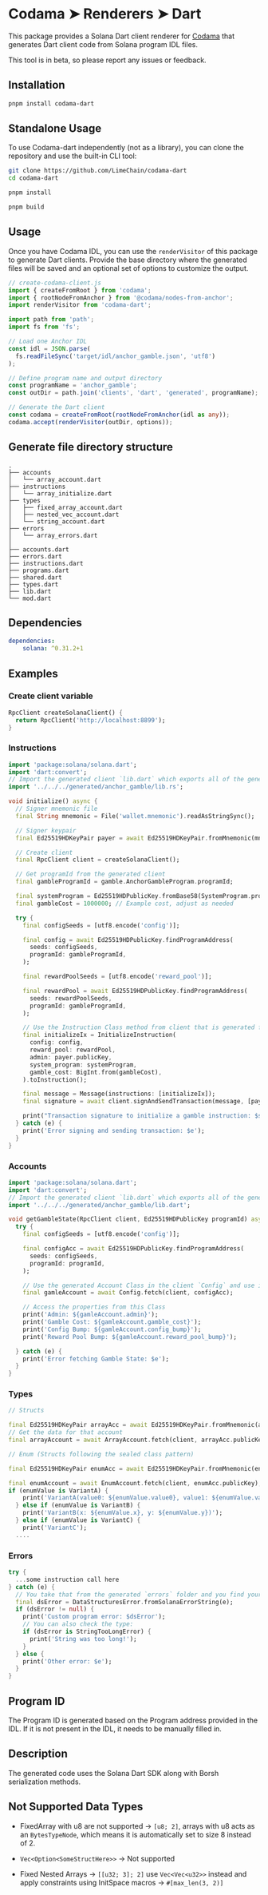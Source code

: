 # Codama ➤ Renderers ➤ Dart

This package provides a Solana Dart client renderer for [Codama](https://github.com/codama-idl/codama)  that generates Dart client code from Solana program IDL files.

This tool is in beta, so please report any issues or feedback.

## Installation

```sh
pnpm install codama-dart
```

## Standalone Usage
To use Codama-dart independently (not as a library), you can clone the repository and use the built-in CLI tool:

```sh
git clone https://github.com/LimeChain/codama-dart
cd codama-dart

pnpm install

pnpm build
```

## Usage
Once you have Codama IDL, you can use the `renderVisitor` of this package to generate Dart clients. Provide the base directory where the generated files will be saved and an optional set of options to customize the output.

```ts
// create-codama-client.js
import { createFromRoot } from 'codama';
import { rootNodeFromAnchor } from '@codama/nodes-from-anchor';
import renderVisitor from 'codama-dart';

import path from 'path';
import fs from 'fs';

// Load one Anchor IDL
const idl = JSON.parse(
  fs.readFileSync('target/idl/anchor_gamble.json', 'utf8')
);

// Define program name and output directory
const programName = 'anchor_gamble';
const outDir = path.join('clients', 'dart', 'generated', programName);

// Generate the Dart client
const codama = createFromRoot(rootNodeFromAnchor(idl as any));
codama.accept(renderVisitor(outDir, options));
```

## Generate file directory structure

```
.
├── accounts
│   └── array_account.dart
├── instructions
│   └── array_initialize.dart
├── types
│   ├── fixed_array_account.dart
│   ├── nested_vec_account.dart
│   └── string_account.dart
├── errors
│   └── array_errors.dart
│
├── accounts.dart
├── errors.dart
├── instructions.dart
├── programs.dart
├── shared.dart
├── types.dart
├── lib.dart
└── mod.dart
```

## Dependencies

```yaml
dependencies:
    solana: ^0.31.2+1
```

## Examples

### Create client variable

```dart
RpcClient createSolanaClient() {
  return RpcClient('http://localhost:8899');
}
```

### Instructions

```dart
import 'package:solana/solana.dart';
import 'dart:convert';
// Import the generated client `lib.dart` which exports all of the generated properties
import '../../../generated/anchor_gamble/lib.rs';

void initialize() async {
  // Signer mnemonic file
  final String mnemonic = File('wallet.mnemonic').readAsStringSync();

  // Signer keypair
  final Ed25519HDKeyPair payer = await Ed25519HDKeyPair.fromMnemonic(mnemonic);

  // Create client
  final RpcClient client = createSolanaClient();

  // Get programId from the generated client
  final gambleProgramId = gamble.AnchorGambleProgram.programId;

  final systemProgram = Ed25519HDPublicKey.fromBase58(SystemProgram.programId);
  final gambleCost = 1000000; // Example cost, adjust as needed

  try {
    final configSeeds = [utf8.encode('config')];

    final config = await Ed25519HDPublicKey.findProgramAddress(
      seeds: configSeeds,
      programId: gambleProgramId,
    );

    final rewardPoolSeeds = [utf8.encode('reward_pool')];

    final rewardPool = await Ed25519HDPublicKey.findProgramAddress(
      seeds: rewardPoolSeeds,
      programId: gambleProgramId,
    );

    // Use the Instruction Class method from client that is generated for you
    final initializeIx = InitializeInstruction(
      config: config,
      reward_pool: rewardPool,
      admin: payer.publicKey,
      system_program: systemProgram,
      gamble_cost: BigInt.from(gambleCost),
    ).toInstruction();

    final message = Message(instructions: [initializeIx]);
    final signature = await client.signAndSendTransaction(message, [payer]);

    print("Transaction signature to initialize a gamble instruction: $signature");
  } catch (e) {
    print('Error signing and sending transaction: $e');
  }
}
```

### Accounts

```dart
import 'package:solana/solana.dart';
import 'dart:convert';
// Import the generated client `lib.dart` which exports all of the generated properties
import '../../../generated/anchor_gamble/lib.dart';

void getGambleState(RpcClient client, Ed25519HDPublicKey programId) async {
  try {
    final configSeeds = [utf8.encode('config')];

    final configAcc = await Ed25519HDPublicKey.findProgramAddress(
      seeds: configSeeds,
      programId: programId,
    );

    // Use the generated Account Class in the client `Config` and use its method to fetch from blockchain and access the deserialized property
    final gamleAccount = await Config.fetch(client, configAcc);

    // Access the properties from this Class
    print('Admin: ${gamleAccount.admin}');
    print('Gamble Cost: ${gamleAccount.gamble_cost}');
    print('Config Bump: ${gamleAccount.config_bump}');
    print('Reward Pool Bump: ${gamleAccount.reward_pool_bump}');

  } catch (e) {
    print('Error fetching Gamble State: $e');
  }
}
```

### Types

```dart
// Structs

final Ed25519HDKeyPair arrayAcc = await Ed25519HDKeyPair.fromMnemonic(arrayMnemonic);
// Get the data for that account
final arrayAccount = await ArrayAccount.fetch(client, arrayAcc.publicKey);
```

```dart
// Enum (Structs following the sealed class pattern)

final Ed25519HDKeyPair enumAcc = await Ed25519HDKeyPair.fromMnemonic(enumMnemonic);

final enumAccount = await EnumAccount.fetch(client, enumAcc.publicKey);
if (enumValue is VariantA) {
    print('VariantA(value0: ${enumValue.value0}, value1: ${enumValue.value1})');
  } else if (enumValue is VariantB) {
    print('VariantB(x: ${enumValue.x}, y: ${enumValue.y})');
  } else if (enumValue is VariantC) {
    print('VariantC');
  ....
```

### Errors

```dart
try {
  ...some instruction call here
} catch (e) {
  // You take that from the generated `errors` folder and you find your corresponding Error Class
  final dsError = DataStructuresError.fromSolanaErrorString(e);
  if (dsError != null) {
    print('Custom program error: $dsError');
    // You can also check the type:
    if (dsError is StringTooLongError) {
      print('String was too long!');
    }
  } else {
    print('Other error: $e');
  }
}
```

## Program ID

The Program ID is generated based on the Program address provided in the IDL. If it is not present in the IDL, it needs to be manually filled in.

## Description

The generated code uses the Solana Dart SDK along with Borsh serialization methods.

## Not Supported Data Types

- FixedArray with u8 are not supported -> `[u8; 2]`, arrays with u8 acts as an `BytesTypeNode`, which means it is automatically set to size 8 instead of 2.

- `Vec<Option<SomeStructHere>>` -> Not supported

- Fixed Nested Arrays -> `[[u32; 3]; 2]` use `Vec<Vec<u32>>` instead and apply constraints using InitSpace macros -> `#[max_len(3, 2)]`